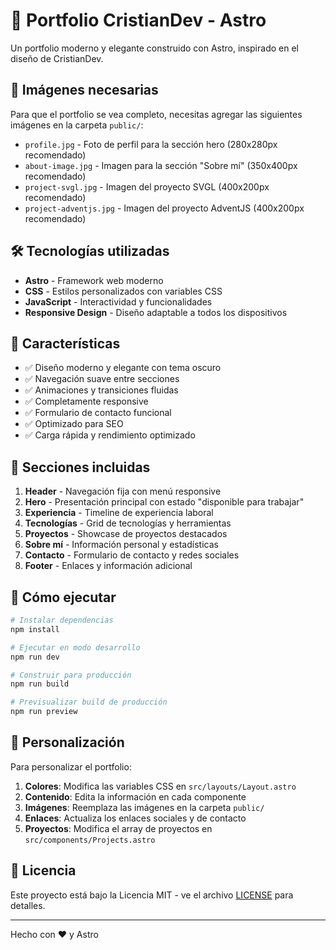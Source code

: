 # 🚀 Portfolio CristianDev - Astro

Un portfolio moderno y elegante construido con Astro, inspirado en el diseño de CristianDev.

## 📸 Imágenes necesarias

Para que el portfolio se vea completo, necesitas agregar las siguientes imágenes en la carpeta `public/`:

- `profile.jpg` - Foto de perfil para la sección hero (280x280px recomendado)
- `about-image.jpg` - Imagen para la sección "Sobre mí" (350x400px recomendado)
- `project-svgl.jpg` - Imagen del proyecto SVGL (400x200px recomendado)
- `project-adventjs.jpg` - Imagen del proyecto AdventJS (400x200px recomendado)

## 🛠️ Tecnologías utilizadas

- **Astro** - Framework web moderno
- **CSS** - Estilos personalizados con variables CSS
- **JavaScript** - Interactividad y funcionalidades
- **Responsive Design** - Diseño adaptable a todos los dispositivos

## 🎨 Características

- ✅ Diseño moderno y elegante con tema oscuro
- ✅ Navegación suave entre secciones
- ✅ Animaciones y transiciones fluidas
- ✅ Completamente responsive
- ✅ Formulario de contacto funcional
- ✅ Optimizado para SEO
- ✅ Carga rápida y rendimiento optimizado

## 📱 Secciones incluidas

1. **Header** - Navegación fija con menú responsive
2. **Hero** - Presentación principal con estado "disponible para trabajar"
3. **Experiencia** - Timeline de experiencia laboral
4. **Tecnologías** - Grid de tecnologías y herramientas
5. **Proyectos** - Showcase de proyectos destacados
6. **Sobre mí** - Información personal y estadísticas
7. **Contacto** - Formulario de contacto y redes sociales
8. **Footer** - Enlaces y información adicional

## 🚀 Cómo ejecutar

```bash
# Instalar dependencias
npm install

# Ejecutar en modo desarrollo
npm run dev

# Construir para producción
npm run build

# Previsualizar build de producción
npm run preview
```

## 🎨 Personalización

Para personalizar el portfolio:

1. **Colores**: Modifica las variables CSS en `src/layouts/Layout.astro`
2. **Contenido**: Edita la información en cada componente
3. **Imágenes**: Reemplaza las imágenes en la carpeta `public/`
4. **Enlaces**: Actualiza los enlaces sociales y de contacto
5. **Proyectos**: Modifica el array de proyectos en `src/components/Projects.astro`

## 📄 Licencia

Este proyecto está bajo la Licencia MIT - ve el archivo [LICENSE](LICENSE) para detalles.

---

Hecho con ❤️ y Astro